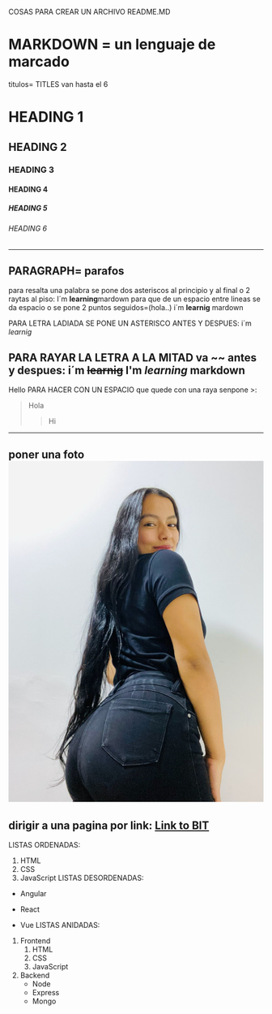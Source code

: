 COSAS PARA CREAR UN ARCHIVO README.MD
# MARKDOWN = un lenguaje de marcado
titulos= TITLES
van hasta el 6 
# HEADING 1
## HEADING 2
### HEADING 3
#### HEADING 4
##### HEADING 5
###### HEADING 6
---
PARAGRAPH= parafos
---
para resalta una palabra se pone  dos asteriscos al principio y al final o 2 raytas al piso:
I´m **learning**mardown
para que de un espacio entre lineas se da espacio o se pone 2 puntos seguidos=(hola..)
i´m __learnig__ mardown

PARA LETRA LADIADA SE PONE UN ASTERISCO ANTES Y DESPUES:
i´m *learnig*

PARA RAYAR LA LETRA A LA MITAD va ~~ antes y despues: 
i´m ~~learnig~~
I'm _learning_ markdown
---

Hello
PARA HACER CON UN ESPACIO  que quede con una raya senpone >:
> Hola
>> Hi
---
poner una foto 
![foto](foto.jpg)
---
dirigir a una pagina por link:
[Link to BIT](https://bitinstitute.co/)
---
LISTAS ORDENADAS:
1. HTML
2. CSS
3. JavaScript
LISTAS DESORDENADAS:
* Angular
- React
+ Vue
LISTAS ANIDADAS:
1. Frontend
    1. HTML
    2. CSS
    3. JavaScript
2. Backend
    - Node
    - Express
    - Mongo